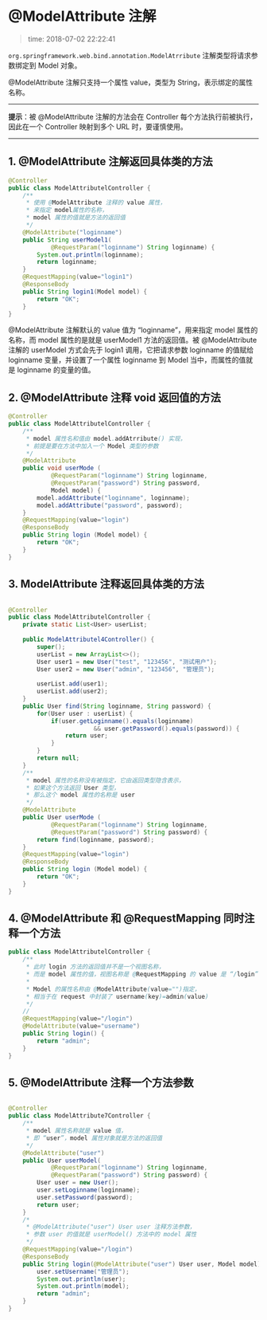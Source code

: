# @ModelAttribute 注解
>time: 2018-07-02 22:22:41

`org.springframework.web.bind.annotation.ModelAtrribute` 注解类型将请求参数绑定到 Model 对象。

@ModelAttribute 注解只支持一个属性 value，类型为 String，表示绑定的属性名称。

***
**提示**：被 @ModelAttribute 注解的方法会在 Controller 每个方法执行前被执行，因此在一个 Controller 映射到多个 URL 时，要谨慎使用。
***

## 1. @ModelAttribute 注解返回具体类的方法
```java
@Controller
public class ModelAttributelController {
    /**
     * 使用 @ModelAttribute 注释的 value 属性，
     * 来指定 model属性的名称，
     * model 属性的值就是方法的返回值
     */
    @ModelAttribute("loginname")
    public String userModel1(
            @RequestParam("loginname") String loginname) {
        System.out.println(loginname);
        return loginname;
    }
    @RequestMapping(value="login1")
    @ResponseBody
    public String login1(Model model) {
        return "OK";
    }
}
```
@ModelAttribute 注解默认的 value 值为 “loginname”，用来指定 model 属性的名称，而 model 属性的是就是 userModel1 方法的返回值。被 @ModelAttribute 注解的 userModel 方式会先于 login1 调用，它把请求参数 loginname 的值赋给 loginname 变量，并设置了一个属性 loginname 到 Model 当中，而属性的值就是 loginname 的变量的值。

## 2. @ModelAttribute 注释 void 返回值的方法
```java
@Controller
public class ModelAttributelController {
    /**
     * model 属性名和值由 model.addAtrribute() 实现，
     * 前提是要在方法中加入一个 Model 类型的参数
     */
    @ModelAttribute
    public void userMode (
            @RequestParam("loginname") String loginname,
            @RequestParam("password") String password,
            Model model) {
        model.addAttribute("loginname", loginname);
        model.addAttribute("password", password);
    }
    @RequestMapping(value="login")
    @ResponseBody
    public String login (Model model) {
        return "OK";
    }
}
```

## 3. ModelAttribute 注释返回具体类的方法
```java

@Controller
public class ModelAttributelController {
    private static List<User> userList;
    
    public ModelAttributel4Controller() {
        super();
        userList = new ArrayList<>();
        User user1 = new User("test", "123456", "测试用户");
        User user2 = new User("admin", "123456", "管理员");
        
        userList.add(user1);
        userList.add(user2);
    }
    public User find(String loginname, String password) {
        for(User user : userList) {
            if(user.getLoginname().equals(loginname) 
                        && user.getPassword().equals(password)) {
                return user;
            }
        }
        return null;
    }
    /**
     * model 属性的名称没有被指定，它由返回类型隐含表示，
     * 如果这个方法返回 User 类型，
     * 那么这个 model 属性的名称是 user
     */
    @ModelAttribute
    public User userMode (
            @RequestParam("loginname") String loginname,
            @RequestParam("password") String password) {
        return find(loginname, password);
    }
    @RequestMapping(value="login")
    @ResponseBody
    public String login (Model model) {
        return "OK";
    }
}
```

## 4. @ModelAttribute 和 @RequestMapping 同时注释一个方法

```java
public class ModelAttributelController {
    /**
     * 此时 login 方法的返回值并不是一个视图名称，
     * 而是 model 属性的值，视图名称是 @RequestMapping 的 value 是 “/login”
     * 
     * Model 的属性名称由 @ModelAttribute(value="")指定，
     * 相当于在 request 中封装了 username(key)=admin(value)
     */
    // 
    @RequestMapping(value="/login")
    @ModelAttribute(value="username")
    public String login() {
        return "admin";
    }
}
```

## 5. @ModelAttribute 注释一个方法参数
```java

@Controller
public class ModelAttribute7Controller {
    /**
     * model 属性名称就是 value 值，
     * 即 “user”，model 属性对象就是方法的返回值
     */
    @ModelAttribute("user")
    public User userModel(
            @RequestParam("loginname") String loginname,
            @RequestParam("password") String password) {
        User user = new User();
        user.setLoginname(loginname);
        user.setPassword(password);
        return user;
    }
    /* 
     * @ModelAttribute("user") User user 注释方法参数，
     * 参数 user 的值就是 userModel() 方法中的 model 属性
     */
    @RequestMapping(value="/login")
    @ResponseBody
    public String login(@ModelAttribute("user") User user, Model model) {
        user.setUsername("管理员");
        System.out.println(user);
        System.out.println(model);
        return "admin";
    }
}
```